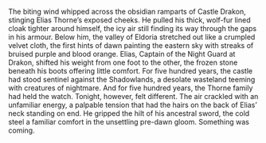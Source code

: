 The biting wind whipped across the obsidian ramparts of Castle Drakon, stinging Elias Thorne’s exposed cheeks.  He pulled his thick, wolf-fur lined cloak tighter around himself, the icy air still finding its way through the gaps in his armour.  Below him, the valley of Eldoria stretched out like a crumpled velvet cloth, the first hints of dawn painting the eastern sky with streaks of bruised purple and blood orange.  Elias, Captain of the Night Guard at Drakon, shifted his weight from one foot to the other, the frozen stone beneath his boots offering little comfort.  For five hundred years, the castle had stood sentinel against the Shadowlands, a desolate wasteland teeming with creatures of nightmare. And for five hundred years, the Thorne family had held the watch.  Tonight, however, felt different.  The air crackled with an unfamiliar energy, a palpable tension that had the hairs on the back of Elias’ neck standing on end.  He gripped the hilt of his ancestral sword, the cold steel a familiar comfort in the unsettling pre-dawn gloom. Something was coming.
